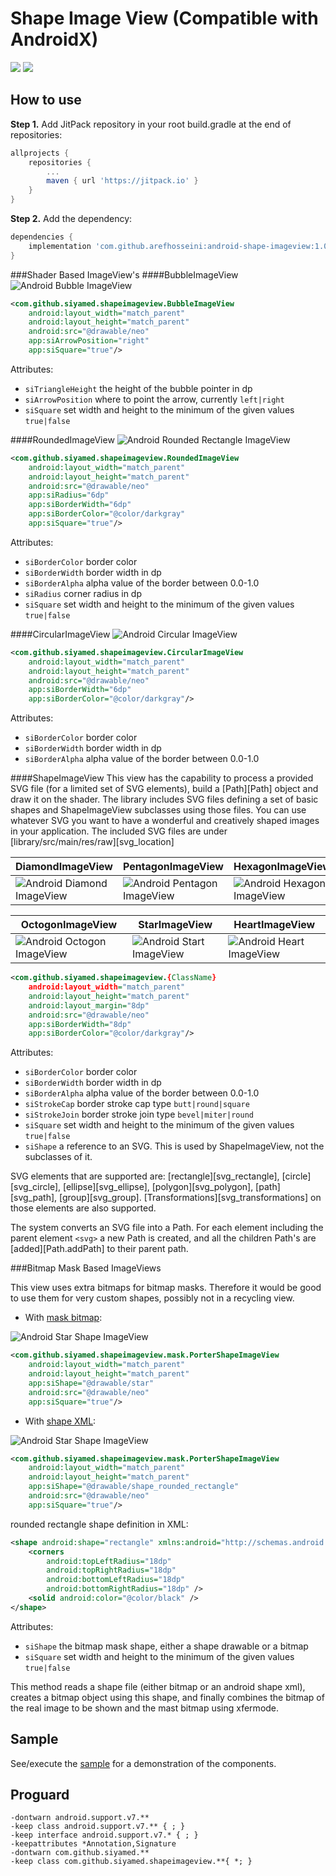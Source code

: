 # Shape Image View (Compatible with AndroidX)
[![](https://jitpack.io/v/arefhosseini/android-shape-imageview.svg)](https://jitpack.io/#arefhosseini/android-shape-imageview)
[![](https://jitci.com/gh/arefhosseini/android-shape-imageview/svg)](https://jitci.com/gh/arefhosseini/android-shape-imageview)

## How to use

<b>Step 1.</b> Add JitPack repository in your root build.gradle at the end of repositories:

```groovy
allprojects {
	repositories {
		...
		maven { url 'https://jitpack.io' }
	}
}
```

<b>Step 2.</b> Add the dependency:

```groovy
dependencies {
    implementation 'com.github.arefhosseini:android-shape-imageview:1.0.2'
}
```
###Shader Based ImageView's
####BubbleImageView
![Android Bubble ImageView](images/small-bubble.png)
```XML
<com.github.siyamed.shapeimageview.BubbleImageView
    android:layout_width="match_parent"
    android:layout_height="match_parent"
    android:src="@drawable/neo"
    app:siArrowPosition="right"
    app:siSquare="true"/>
```

Attributes:
* `siTriangleHeight` the height of the bubble pointer in dp
* `siArrowPosition` where to point the arrow, currently `left|right`
* `siSquare` set width and height to the minimum of the given values `true|false`

####RoundedImageView
![Android Rounded Rectangle ImageView](images/small-rounded.png)
```XML
<com.github.siyamed.shapeimageview.RoundedImageView
    android:layout_width="match_parent"
    android:layout_height="match_parent"
    android:src="@drawable/neo"
    app:siRadius="6dp"
    app:siBorderWidth="6dp"
    app:siBorderColor="@color/darkgray"
    app:siSquare="true"/>
```

Attributes:
* `siBorderColor` border color
* `siBorderWidth` border width in dp
* `siBorderAlpha` alpha value of the border between 0.0-1.0
* `siRadius` corner radius in dp
* `siSquare` set width and height to the minimum of the given values `true|false`

####CircularImageView
![Android Circular ImageView](images/small-circle.png)
```XML
<com.github.siyamed.shapeimageview.CircularImageView
    android:layout_width="match_parent"
    android:layout_height="match_parent"
    android:src="@drawable/neo"
    app:siBorderWidth="6dp"
    app:siBorderColor="@color/darkgray"/>
```

Attributes:
* `siBorderColor` border color
* `siBorderWidth` border width in dp
* `siBorderAlpha` alpha value of the border between 0.0-1.0

####ShapeImageView
This view has the capability to process a provided SVG file (for a limited set of SVG elements), build a 
[Path][Path] object and draw it on the shader. The library includes SVG files defining a set of basic shapes and 
ShapeImageView subclasses using those files. You can use whatever SVG you want to have a wonderful 
and creatively shaped images in your application. The included SVG files are under [library/src/main/res/raw][svg_location]


| DiamondImageView                                       | PentagonImageView                                        | HexagonImageView                                         |
| ------------------------------------------------------ | -------------------------------------------------------- | -------------------------------------------------------- |
| ![Android Diamond ImageView](images/small-diamond.png) | ![Android Pentagon ImageView](images/small-pentagon.png) | ![Android Hexagon ImageView](images/small-hexagon.png)   |


| OctogonImageView                                       | StarImageView                                            | HeartImageView                                       |
| ------------------------------------------------------ | -------------------------------------------------------- | ---------------------------------------------------- |
| ![Android Octogon ImageView](images/small-octogon.png) | ![Android Start ImageView](images/small-star.png)        | ![Android Heart ImageView](images/small-heart.png)   |


```XML
<com.github.siyamed.shapeimageview.{ClassName}
    android:layout_width="match_parent"
    android:layout_height="match_parent"
    android:layout_margin="8dp"
    android:src="@drawable/neo"
    app:siBorderWidth="8dp"
    app:siBorderColor="@color/darkgray"/>
```

Attributes:
* `siBorderColor` border color
* `siBorderWidth` border width in dp
* `siBorderAlpha` alpha value of the border between 0.0-1.0
* `siStrokeCap` border stroke cap type `butt|round|square`
* `siStrokeJoin` border stroke join type `bevel|miter|round`
* `siSquare` set width and height to the minimum of the given values `true|false`
* `siShape` a reference to an SVG. This is used by ShapeImageView, not the subclasses of it.


SVG elements that are supported are: [rectangle][svg_rectangle], [circle][svg_circle], 
[ellipse][svg_ellipse], [polygon][svg_polygon], [path][svg_path], [group][svg_group]. [Transformations][svg_transformations] on those elements are also supported. 

The system converts an SVG file into a Path. For each element including the parent element `<svg>` a new Path is created, and all the children Path's are [added][Path.addPath] to their parent path. 

###Bitmap Mask Based ImageViews 

This view uses extra bitmaps for bitmap masks. Therefore it would be good to use them for very custom shapes, 
possibly not in a recycling view. 

* With [mask bitmap](sample/src/main/res/drawable/star.png): 

![Android Star Shape ImageView ](images/small-mask-star.png)
```XML
<com.github.siyamed.shapeimageview.mask.PorterShapeImageView
    android:layout_width="match_parent"
    android:layout_height="match_parent"
    app:siShape="@drawable/star"
    android:src="@drawable/neo"
    app:siSquare="true"/>
```

* With [shape XML](sample/src/main/res/drawable/shape_rounded_rectangle.xml):

![Android Star Shape ImageView ](images/small-xmlshape-rounded.png)

```XML
<com.github.siyamed.shapeimageview.mask.PorterShapeImageView
    android:layout_width="match_parent"
    android:layout_height="match_parent"
    app:siShape="@drawable/shape_rounded_rectangle"
    android:src="@drawable/neo"
    app:siSquare="true"/>
```

rounded rectangle shape definition in XML: 

```XML
<shape android:shape="rectangle" xmlns:android="http://schemas.android.com/apk/res/android">
    <corners
        android:topLeftRadius="18dp"
        android:topRightRadius="18dp"
        android:bottomLeftRadius="18dp"
        android:bottomRightRadius="18dp" />
    <solid android:color="@color/black" />
</shape>
```

Attributes:
* `siShape` the bitmap mask shape, either a shape drawable or a bitmap
* `siSquare` set width and height to the minimum of the given values `true|false`

This method reads a shape file (either bitmap or an android shape xml), creates a bitmap object using this shape, and finally combines the bitmap of the real image to be shown and the mast bitmap using xfermode. 

## Sample

See/execute the [sample](sample) for a demonstration of the components.

## Proguard

```
-dontwarn android.support.v7.**
-keep class android.support.v7.** { ; }
-keep interface android.support.v7.* { ; }
-keepattributes *Annotation,Signature
-dontwarn com.github.siyamed.**
-keep class com.github.siyamed.shapeimageview.**{ *; }
```
